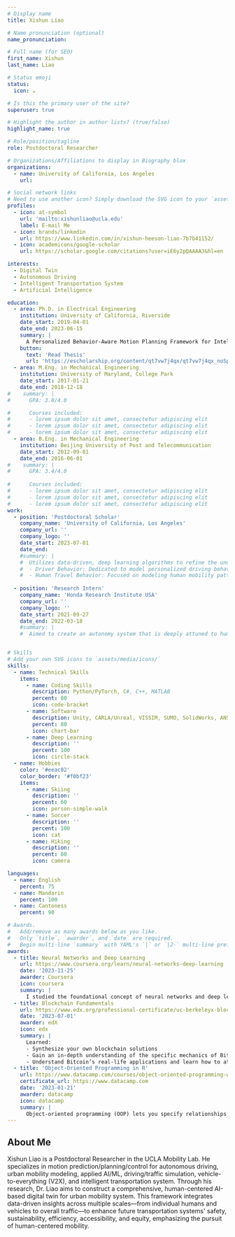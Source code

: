 ```yaml
---
# Display name
title: Xishun Liao

# Name pronunciation (optional)
name_pronunciation: 

# Full name (for SEO)
first_name: Xishun
last_name: Liao

# Status emoji
status:
  icon: ☕️

# Is this the primary user of the site?
superuser: true

# Highlight the author in author lists? (true/false)
highlight_name: true

# Role/position/tagline
role: Postdoctoral Researcher

# Organizations/Affiliations to display in Biography blox
organizations:
  - name: University of California, Los Angeles
    url: 

# Social network links
# Need to use another icon? Simply download the SVG icon to your `assets/media/icons/` folder.
profiles:
  - icon: at-symbol
    url: 'mailto:xishunliao@ucla.edu'
    label: E-mail Me
  - icon: brands/linkedin
    url: https://www.linkedin.com/in/xishun-heeson-liao-7b7b41152/
  - icon: academicons/google-scholar
    url: https://scholar.google.com/citations?user=iE6y2pQAAAAJ&hl=en

interests:
  - Digital Twin
  - Autonomous Driving
  - Intelligent Transportation System
  - Artificial Intelligence

education:
  - area: Ph.D. in Electrical Engineering
    institution: University of California, Riverside
    date_start: 2019-04-01
    date_end: 2023-06-15
    summary: |
      A Personalized Behavior-Aware Motion Planning Framework for Intelligent Vehicle Operation_. Supervised by [Dr. Guoyuan Wu](https://profiles.ucr.edu/app/home/profile/guoyuanw) and [Dr. Matthew Barth](https://profiles.ucr.edu/app/home/profile/barth). Published 9 journal articles, 14 conference articles, and 1 book chapter.
    button:
      text: 'Read Thesis'
      url: 'https://escholarship.org/content/qt7vw7j4qx/qt7vw7j4qx_noSplash_ada68491a381359c268116ce76ec66e4.pdf?t=rygcug'
  - area: M.Eng. in Mechanical Engineering
    institution: University of Maryland, College Park
    date_start: 2017-01-21
    date_end: 2018-12-18
#    summary: |
#      GPA: 3.8/4.0

#      Courses included:
#      - lorem ipsum dolor sit amet, consectetur adipiscing elit
#      - lorem ipsum dolor sit amet, consectetur adipiscing elit
#      - lorem ipsum dolor sit amet, consectetur adipiscing elit
  - area: B.Eng. in Mechanical Engineering
    institution: Beijing University of Post and Telecommunication
    date_start: 2012-09-01
    date_end: 2016-06-01
#    summary: |
#      GPA: 3.4/4.0
      
#      Courses included:
#      - lorem ipsum dolor sit amet, consectetur adipiscing elit
#      - lorem ipsum dolor sit amet, consectetur adipiscing elit
#      - lorem ipsum dolor sit amet, consectetur adipiscing elit
work:
  - position: 'Postdoctoral Scholar'
    company_name: 'University of California, Los Angeles'
    company_url: ''
    company_logo: ''
    date_start: 2023-07-01
    date_end: 
    #summary: |
    #  Utilizes data-driven, deep learning algorithms to refine the understanding and prediction of human driving behaviors at a micro-scale for intelligent vehicles, and to model human travel behaviors at a macro-scale for comprehensive transportation systems, leveraging the advanced capabilities of Digital Twin technology. Key components of the project include:
    #  - Driver Behavior: Dedicated to model personalized driving behavior and vehicular interactions.
    #  - Human Travel Behavior: Focused on modeling human mobility patterns across cities and diverse geographical regions.Mobility System Modeling: Focused on modeling human mobility patterns across cities and diverse geographical regions.
    
  - position: 'Research Intern'
    company_name: 'Honda Research Institute USA'
    company_url: ''
    company_logo: ''
    date_start: 2021-09-27
    date_end: 2022-03-18
    #summary: |
    #  Aimed to create an autonomy system that is deeply attuned to human needs and behaviors. Focused on driver profile modeling based on driving style, personality traits, and emotion state


# Skills
# Add your own SVG icons to `assets/media/icons/`
skills:
  - name: Technical Skills
    items:
      - name: Coding Skills
        description: Python/PyTorch, C#, C++, MATLAB
        percent: 80
        icon: code-bracket
      - name: Software
        description: Unity, CARLA/Unreal, VISSIM, SUMO, SolidWorks, ANSYS
        percent: 80
        icon: chart-bar
      - name: Deep Learning
        description: ''
        percent: 100
        icon: circle-stack
  - name: Hobbies
    color: '#eeac02'
    color_border: '#f0bf23'
    items:
      - name: Skiing
        description: ''
        percent: 60
        icon: person-simple-walk
      - name: Soccer
        description: ''
        percent: 100
        icon: cat
      - name: Hiking
        description: ''
        percent: 80
        icon: camera

languages:
  - name: English
    percent: 75
  - name: Mandarin
    percent: 100
  - name: Cantoness
    percent: 90

# Awards.
#   Add/remove as many awards below as you like.
#   Only `title`, `awarder`, and `date` are required.
#   Begin multi-line `summary` with YAML's `|` or `|2-` multi-line prefix and indent 2 spaces below.
awards:
  - title: Neural Networks and Deep Learning
    url: https://www.coursera.org/learn/neural-networks-deep-learning
    date: '2023-11-25'
    awarder: Coursera
    icon: coursera
    summary: |
      I studied the foundational concept of neural networks and deep learning. By the end, I was familiar with the significant technological trends driving the rise of deep learning; build, train, and apply fully connected deep neural networks; implement efficient (vectorized) neural networks; identify key parameters in a neural network’s architecture; and apply deep learning to your own applications.
  - title: Blockchain Fundamentals
    url: https://www.edx.org/professional-certificate/uc-berkeleyx-blockchain-fundamentals
    date: '2023-07-01'
    awarder: edX
    icon: edx
    summary: |
      Learned:
      - Synthesize your own blockchain solutions
      - Gain an in-depth understanding of the specific mechanics of Bitcoin
      - Understand Bitcoin’s real-life applications and learn how to attack and destroy Bitcoin, Ethereum, smart contracts and Dapps, and alternatives to Bitcoin’s Proof-of-Work consensus algorithm
  - title: 'Object-Oriented Programming in R'
    url: https://www.datacamp.com/courses/object-oriented-programming-with-s3-and-r6-in-r
    certificate_url: https://www.datacamp.com
    date: '2023-01-21'
    awarder: datacamp
    icon: datacamp
    summary: |
      Object-oriented programming (OOP) lets you specify relationships between functions and the objects that they can act on, helping you manage complexity in your code. This is an intermediate level course, providing an introduction to OOP, using the S3 and R6 systems. S3 is a great day-to-day R programming tool that simplifies some of the functions that you write. R6 is especially useful for industry-specific analyses, working with web APIs, and building GUIs.
---
```


## About Me
Xishun Liao is a Postdoctoral Researcher in the UCLA Mobility Lab. He specializes in motion prediction/planning/control for autonomous driving, urban mobility modeling, applied AI/ML, driving/traffic simulation, vehicle-to-everything (V2X), and intelligent transportation system. Through his research, Dr. Liao aims to construct a comprehensive, human-centered AI-based digital twin for urban mobility system. This framework integrates data-driven insights across multiple scales—from individual humans and vehicles to overall traffic—to enhance future transportation systems' safety, sustainability, efficiency, accessibility, and equity, emphasizing the pursuit of human-centered mobility.
